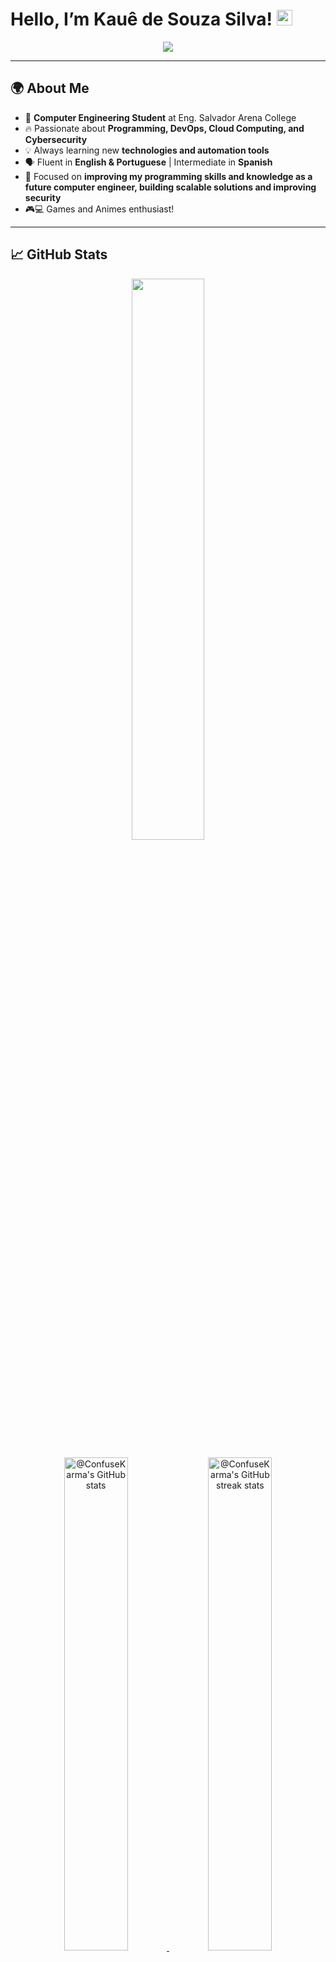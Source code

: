 # Hello, I’m Kauê de Souza Silva! <img src="https://raw.githubusercontent.com/Tarikul-Islam-Anik/Animated-Fluent-Emojis/master/Emojis/Travel%20and%20places/Rocket.png" alt="Rocket" width="25" height="25" />
  
<p align="center">
  <a href="https://github.com/ConfuseKarma">
    <img src="https://readme-typing-svg.demolab.com/?lines=DEVOPS%20ENGINEER;CLOUD%20COMPUTING%20ENTHUSIAST;SOFTWARE%20DEVELOPER;CYBERSECURITY%20ANALYST;ALWAYS%20LEARNING%20NEW%20TECHNOLOGIES&font=fira%20Code&center=true&width=600&height=35&color=20C20E&vCenter=true&pause=1000&size=22" />
  </a>
</p>

---

## 🌍 About Me  

- 🏫 **Computer Engineering Student** at Eng. Salvador Arena College  
- 🔥 Passionate about **Programming, DevOps, Cloud Computing, and Cybersecurity**  
- 💡 Always learning new **technologies and automation tools**  
- 🗣️ Fluent in **English & Portuguese** | Intermediate in **Spanish**  
- 🎯 Focused on **improving my programming skills and knowledge as a future computer engineer, building scalable solutions and improving security**  
- 🎮💻 Games and Animes enthusiast!
---

## 📈 GitHub Stats  

<p align="center">
  <img src="https://github-readme-stats.vercel.app/api/top-langs/?username=ConfuseKarma&theme=github_dark&layout=compact" width="48%"/>
</p>
<p align="center">
  <a href="https://github.com/ConfuseKarma?tab=repositories">
    <img src="https://github-readme-stats-one-bice.vercel.app/api?username=ConfuseKarma&theme=github_dark&show_icons=true&count_private=true&hide_border=true&role=OWNER,ORGANIZATION_MEMBER,COLLABORATOR" width="45%" alt="@ConfuseKarma's GitHub stats">
  </a>
  <a href="https://github.com/ConfuseKarma?tab=stars">
    <img src="https://github-readme-streak-stats.herokuapp.com?user=ConfuseKarma&theme=github_dark&hide_border=true&date_format=M%20j%5B%2C%20Y%5D" width="45%" alt="@ConfuseKarma's GitHub streak stats">
  </a>
</p>

---

## 🛠️ Skills & Technologies  

<div align="center">
  <h3>Languages & Frameworks</h3>
  <p>
    <img src="https://skillicons.dev/icons?i=cs,dotnet,react,angular,nodejs,js,jquery,java,py,pycharm" />
  </p>

  <h3>DevOps & Cloud</h3>
  <p>
    <img src="https://skillicons.dev/icons?i=aws,gcp,azure,docker,githubactions,gitlab" />
  </p>

  <h3>Databases & Tools</h3>
  <p>
    <img src="https://skillicons.dev/icons?i=mysql,mongodb,sqlite,postman,selenium,figma" />
  </p>

  <h3>Cybersecurity & Other Skills</h3>
  <p>
    <img src="https://skillicons.dev/icons?i=kali,linux,opencv,tensorflow" />
  </p>
</div>

---
<!--
## 🚀 Recent Projects  

1. [🔍 **CloudVision Arista Automation**](https://github.com/ConfuseKarma/cloudvision-automation) – Automating switch and leaf monitoring with Python  
2. [🎬 **Movie Review Platform (PBL-EC6)**](https://github.com/ConfuseKarma/movie-review) – Java Spring project with user roles & authentication  
3. [☁️ **IoT Facial Recognition System**](https://github.com/ConfuseKarma/iot-facial-recognition) – Integrated with FIWARE & Cloud  
4. [📡 **Cybersecurity Threat Detection**](https://github.com/ConfuseKarma/threat-detection) – CrowdStrike & ZScaler security automation  
-->
---

## 📌 Interests  

- ☁ **Cloud Engineering** | AWS, GCP & Azure  
- 🔧 **DevOps & Automation** | CI/CD, Terraform, Ansible  
- 🔐 **Cybersecurity & Threat Intelligence** | CrowdStrike, ZScaler  
- 📊 **Data Analytics & AI** | Machine Learning, Big Data  
- 💻 **Full-Stack Development** | Java Spring, .NET, Python  

---

## 📫 Connect with Me  

<p align="center">
  <a href="https://www.linkedin.com/in/kau%C3%AA-de-souza-silva-62903421a/" target="_blank">
    <img height="40" src="https://img.shields.io/badge/-LinkedIn-%230077B5?style=for-the-badge&logo=linkedin&logoColor=white" />
  </a>
  <a href="mailto:kaue.moelas.com@gmail.com" target="_blank">
    <img height="40" src="https://img.shields.io/badge/Email-Contact-red?style=for-the-badge&logo=gmail&logoColor=white" />
  </a>
</p>

---

<p align="center">
  <img src="https://capsule-render.vercel.app/api?type=waving&color=gradient&height=100&section=footer"/>
</p>
